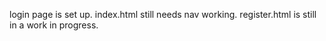 login page is set up. 
index.html still needs nav working.
register.html is still in a work in progress.
